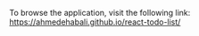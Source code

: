 To browse the application, visit the following link:
https://ahmedehabali.github.io/react-todo-list/

